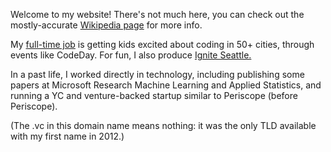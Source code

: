 
Welcome to my website! There's not much here, you can check out the mostly-accurate
[Wikipedia page](https://en.wikipedia.org/wiki/Tyler_Menezes) for more info.

My [full-time job](https://www.srnd.org/) is getting kids excited about coding in 50+ cities, through events like
CodeDay. For fun, I also produce [Ignite Seattle.](https://igniteseattle.com)

In a past life, I worked directly in technology, including publishing some papers at Microsoft Research Machine Learning
and Applied Statistics, and running a YC and venture-backed startup similar to Periscope (before Periscope).

(The .vc in this domain name means nothing: it was the only TLD available with my first name in 2012.)
